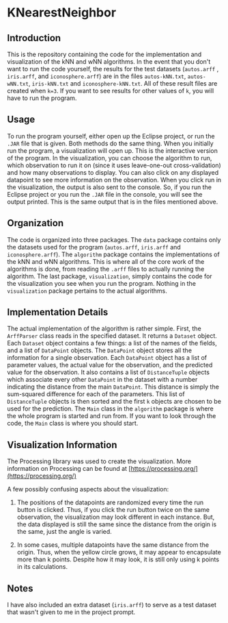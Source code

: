 # KNearestNeighbor
## Introduction
This is the repository containing the code for the implementation and visualization of the kNN and wNN algorithms. In the event that you don't want to run the code yourself, the results for the test datasets (`autos.arff` , `iris.arff`, and `iconosphere.arff`) are in the files `autos-kNN.txt`, `autos-wNN.txt`, `iris-kNN.txt` and `iconosphere-kNN.txt`. All of these result files are created when `k=3`. If you want to see results for other values of `k`, you will have to run the program.

## Usage
To run the program yourself, either open up the Eclipse project, or run the `.JAR` file that is given. Both methods do the same thing. When you initially run the program, a visualization will open up. This is the interactive version of the program. In the visualization, you can choose the algorithm to run, which observation to run it on (since it uses leave-one-out cross-validation) and how many observations to display. You can also click on any displayed datapoint to see more information on the observation. When you click run in the visualization, the output is also sent to the console. So, if you run the Eclipse project or you run the `.JAR` file in the console, you will see the output printed. This is the same output that is in the files mentioned above. 

## Organization
The code is organized into three packages. The `data` package contains only the datasets used for the program (`autos.arff`, `iris.arff` and `iconosphere.arff`). The `algorithm` package contains the implementations of the kNN and wNN algorithms. This is where all of the core work of the algorithms is done, from reading the `.arff` files to actually running the algorithm. The last package, `visualization`, simply contains the code for the visualization you see when you run the program. Nothing in the `visualization` package pertains to the actual algorithms.

## Implementation Details
The actual implementation of the algorithm is rather simple. First, the `ArffParser` class reads in the specified dataset. It returns a `Dataset` object. Each `Dataset` object contains a few things: a list of the names of the fields, and a list of `DataPoint` objects. The `DataPoint` object stores all the information for a single observation. Each `DataPoint` object has a list of parameter values, the actual value for the observation, and the predicted value for the observation. It also contains a list of `DistanceTuple` objects which associate every other `DataPoint` in the dataset with a number indicating the distance from the main `DataPoint`. This distance is simply the sum-squared difference for each of the parameters. This list of `DistanceTuple` objects is then sorted and the first `k` objects are chosen to be used for the prediction. The `Main` class in the `algorithm` package is where the whole program is started and run from. If you want to look through the code, the `Main` class is where you should start.

## Visualization Information
The Processing library was used to create the visualization. More information on Processing can be found at [https://processing.org/](https://processing.org/)

A few possibly confusing aspects about the visualization:

1. The positions of the datapoints are randomized every time the run button is clicked. Thus, if you click the run button twice on the same observation, the visualization may look different in each instance. But, the data displayed is still the same since the distance from the origin is the same, just the angle is varied. 

2. In some cases, multiple datapoints have the same distance from the origin. Thus, when the yellow circle grows, it may appear to encapsulate more than k points. Despite how it may look, it is still only using k points in its calculations. 

## Notes
I have also included an extra dataset (`iris.arff`) to serve as a test dataset that wasn't given to me in the project prompt.
